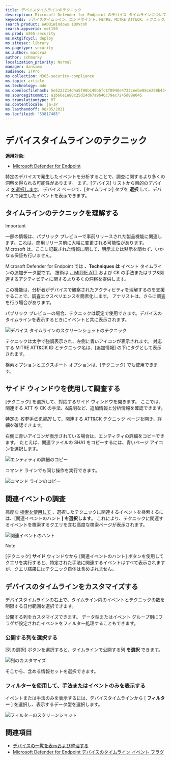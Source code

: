 ```yaml
---
title: デバイスタイムラインのテクニック
description: Microsoft Defender for Endpoint のデバイス タイムラインについて
keywords: デバイスタイムライン、エンドポイント、MITRE、MITRE ATT&CK、テクニック、戦術
search.product: eADQiWindows 10XVcnh
search.appverid: met150
ms.prod: m365-security
ms.mktglfcycl: deploy
ms.sitesec: library
ms.pagetype: security
ms.author: maccruz
author: schmurky
localization_priority: Normal
manager: dansimp
audience: ITPro
ms.collection: M365-security-compliance
ms.topic: article
ms.technology: mde
ms.openlocfilehash: 5e5222214d4a5f98b140bbfc1f094de4733ceebe88ce298b434de0ed01c057dc
ms.sourcegitcommit: a1b66e1e80c25d14d67a9b46c79ec7245d88e045
ms.translationtype: MT
ms.contentlocale: ja-JP
ms.lasthandoff: 08/05/2021
ms.locfileid: "53817485"
---
```

# <a name="techniques-in-the-device-timeline"></a>デバイスタイムラインのテクニック


**適用対象:**
- [Microsoft Defender for Endpoint](https://go.microsoft.com/fwlink/p/?linkid=2154037)


特定のデバイスで発生したイベントを分析することで、調査に関するより多くの洞察を得られる可能性があります。 まず、[デバイス] リストから目的のデバイス [を選択します](machines-view-overview.md)。 デバイス ページで、[タイムライン] タブを **選択** して、デバイスで発生したイベントを表示できます。

## <a name="understand-techniques-in-the-timeline"></a>タイムラインのテクニックを理解する

>[!IMPORTANT]
>一部の情報は、パブリック プレビューで事前リリースされた製品機能に関連します。これは、商用リリース前に大幅に変更される可能性があります。 Microsoft は、ここに記載された情報に関して、明示または黙示を問わず、いかなる保証も行いません。

Microsoft Defender for Endpoint では **、Techniques は** イベント タイムラインの追加データ型です。 技術は [、MITRE ATT](https://attack.mitre.org/) および CK の手法またはサブ&関連するアクティビティに関するより多くの洞察を提供します。 

この機能は、分析者がデバイスで観察されたアクティビティを理解するのを支援することで、調査エクスペリエンスを簡素化します。 アナリストは、さらに調査を行う場合があります。

パブリック プレビューの場合、テクニックは既定で使用できます。デバイスのタイムラインを表示するときにイベントと共に表示されます。 

![デバイス タイムラインのスクリーンショットのテクニック](images/device-timeline-2.png)

テクニックは太字で強調表示され、左側に青いアイコンが表示されます。 対応する MITRE ATT&CK ID とテクニック名は、[追加情報] の下にタグとして表示されます。 

検索オプションとエクスポート オプションは、[テクニック] でも使用できます。

## <a name="investigate-using-the-side-pane"></a>サイド ウィンドウを使用して調査する

[テクニック] を選択して、対応するサイド ウィンドウを開きます。 ここでは、関連する ATT や CK の手法、&説明など、追加情報と分析情報を確認できます。 

特定の *攻撃手法を選択* して、関連する ATT&CK テクニック ページを開き、詳細を確認できます。

右側に青いアイコンが表示されている場合は、エンティティの詳細をコピーできます。 たとえば、関連ファイルの SHA1 をコピーするには、青いページ アイコンを選択します。

![エンティティの詳細のコピー](images/techniques-side-pane-clickable.png)

コマンド ラインでも同じ操作を実行できます。

![コマンド ラインのコピー](images/techniques-side-pane-command.png)


## <a name="investigate-related-events"></a>関連イベントの調査

高度な [検索を使用して](advanced-hunting-overview.md) 、選択したテクニックに関連するイベントを検索するには、[関連イベントのハント **] を選択します**。 これにより、テクニックに関連するイベントを検索するクエリを含む高度な検索ページが表示されます。

![関連イベントのハント](images/techniques-hunt-for-related-events.png)

>[!NOTE]
>[テクニック] **サイド** ウィンドウから [関連イベントのハント] ボタンを使用してクエリを実行すると、特定された手法に関連するイベントはすべて表示されますが、クエリ結果にはテクニック自体は含めされません。


## <a name="customize-your-device-timeline"></a>デバイスのタイムラインをカスタマイズする

デバイスタイムラインの右上で、タイムライン内のイベントとテクニックの数を制限する日付範囲を選択できます。 

公開する列をカスタマイズできます。 データ型またはイベント グループ別にフラグが設定されたイベントをフィルター処理することもできます。

### <a name="choose-columns-to-expose"></a>公開する列を選択する
[列の選択] ボタンを選択すると、タイムラインで公開する列 **を選択** できます。

![列のカスタマイズ](images/filter-customize-columns.png)

そこから、含める情報セットを選択できます。

### <a name="filter-to-view-techniques-or-events-only"></a>フィルターを使用して、手法またはイベントのみを表示する

イベントまたは手法のみを表示するには、デバイスタイムラインから [ **フィルター** ] を選択し、表示するデータ型を選択します。

![フィルターのスクリーンショット](images/device-timeline-filters.png)



## <a name="see-also"></a>関連項目
- [デバイスの一覧を表示および整理する](machines-view-overview.md)
- [Microsoft Defender for Endpoint デバイスのタイムライン イベント フラグ](device-timeline-event-flag.md) 


 
